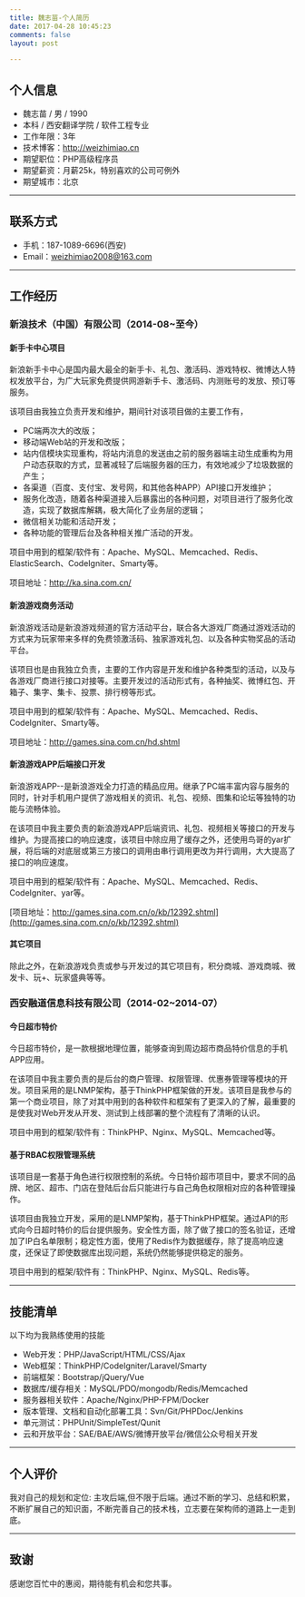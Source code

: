 ```yaml
---
title: 魏志苗-个人简历
date: 2017-04-28 10:45:23
comments: false
layout: post

---
```


## 个人信息

* 魏志苗 / 男 / 1990
* 本科 / 西安翻译学院 / 软件工程专业
* 工作年限：3年
* 技术博客：http://weizhimiao.cn
* 期望职位：PHP高级程序员
* 期望薪资：月薪25k，特别喜欢的公司可例外
* 期望城市：北京

---

## 联系方式

* 手机：187-1089-6696(西安)
* Email：weizhimiao2008@163.com

---

## 工作经历

### 新浪技术（中国）有限公司（2014-08~至今）

#### 新手卡中心项目

新浪新手卡中心是国内最大最全的新手卡、礼包、激活码、游戏特权、微博达人特权发放平台，为广大玩家免费提供网游新手卡、激活码、内测账号的发放、预订等服务。

该项目由我独立负责开发和维护，期间针对该项目做的主要工作有，
* PC端两次大的改版；
* 移动端Web站的开发和改版；
* 站内信模块实现重构，将站内消息的发送由之前的服务器端主动生成重构为用户动态获取的方式，显著减轻了后端服务器的压力，有效地减少了垃圾数据的产生；
* 各渠道（百度、支付宝、发号网，和其他各种APP）API接口开发维护；
* 服务化改造，随着各种渠道接入后暴露出的各种问题，对项目进行了服务化改造，实现了数据库解耦，极大简化了业务层的逻辑；
* 微信相关功能和活动开发；
* 各种功能的管理后台及各种相关推广活动的开发。

项目中用到的框架/软件有：Apache、MySQL、Memcached、Redis、ElasticSearch、CodeIgniter、Smarty等。

项目地址：http://ka.sina.com.cn/

#### 新浪游戏商务活动

新浪游戏活动是新浪游戏频道的官方活动平台，联合各大游戏厂商通过游戏活动的方式来为玩家带来多样的免费领激活码、独家游戏礼包、以及各种实物奖品的活动平台。

该项目也是由我独立负责，主要的工作内容是开发和维护各种类型的活动，以及与各游戏厂商进行接口对接等。主要开发过的活动形式有，各种抽奖、微博红包、开箱子、集字、集卡、投票、排行榜等形式。

项目中用到的框架/软件有：Apache、MySQL、Memcached、Redis、CodeIgniter、Smarty等。

项目地址：http://games.sina.com.cn/hd.shtml

#### 新浪游戏APP后端接口开发

新浪游戏APP--是新浪游戏全力打造的精品应用。继承了PC端丰富内容与服务的同时，针对手机用户提供了游戏相关的资讯、礼包、视频、图集和论坛等独特的功能与流畅体验。

在该项目中我主要负责的新浪游戏APP后端资讯、礼包、视频相关等接口的开发与维护。为提高接口的响应速度，该项目中除应用了缓存之外，还使用鸟哥的yar扩展，将后端的对底层或第三方接口的调用由串行调用更改为并行调用，大大提高了接口的响应速度。

项目中用到的框架/软件有：Apache、MySQL、Memcached、Redis、CodeIgniter、yar等。


[项目地址：http://games.sina.com.cn/o/kb/12392.shtml](http://games.sina.com.cn/o/kb/12392.shtml)

#### 其它项目

除此之外，在新浪游戏负责或参与开发过的其它项目有，积分商城、游戏商城、微发卡、玩+、玩家盛典等等。

### 西安融道信息科技有限公司（2014-02~2014-07）

#### 今日超市特价

今日超市特价，是一款根据地理位置，能够查询到周边超市商品特价信息的手机APP应用。

在该项目中我主要负责的是后台的商户管理、权限管理、优惠券管理等模块的开发。项目采用的是LNMP架构，基于ThinkPHP框架做的开发。该项目是我参与的第一个商业项目，除了对其中用到的各种软件和框架有了更深入的了解，最重要的是使我对Web开发从开发、测试到上线部署的整个流程有了清晰的认识。

项目中用到的框架/软件有：ThinkPHP、Nginx、MySQL、Memcached等。

#### 基于RBAC权限管理系统

该项目是一套基于角色进行权限控制的系统。今日特价超市项目中，要求不同的品牌、地区、超市、门店在登陆后台后只能进行与自己角色权限相对应的各种管理操作。

该项目由我独立开发，采用的是LNMP架构，基于ThinkPHP框架。通过API的形式向今日超时特价的后台提供服务。安全性方面，除了做了接口的签名验证，还增加了IP白名单限制；稳定性方面，使用了Redis作为数据缓存，除了提高响应速度，还保证了即使数据库出现问题，系统仍然能够提供稳定的服务。

项目中用到的框架/软件有：ThinkPHP、Nginx、MySQL、Redis等。

---

## 技能清单
以下均为我熟练使用的技能

* Web开发：PHP/JavaScript/HTML/CSS/Ajax
* Web框架：ThinkPHP/CodeIgniter/Laravel/Smarty
* 前端框架：Bootstrap/jQuery/Vue
* 数据库/缓存相关：MySQL/PDO/mongodb/Redis/Memcached
* 服务器相关软件：Apache/Nginx/PHP-FPM/Docker
* 版本管理、文档和自动化部署工具：Svn/Git/PHPDoc/Jenkins
* 单元测试：PHPUnit/SimpleTest/Qunit
* 云和开放平台：SAE/BAE/AWS/微博开放平台/微信公众号相关开发

---

## 个人评价

我对自己的规划和定位: 主攻后端,但不限于后端。通过不断的学习、总结和积累，不断扩展自己的知识面，不断完善自己的技术栈，立志要在架构师的道路上一走到底。

---

## 致谢

感谢您百忙中的惠阅，期待能有机会和您共事。
